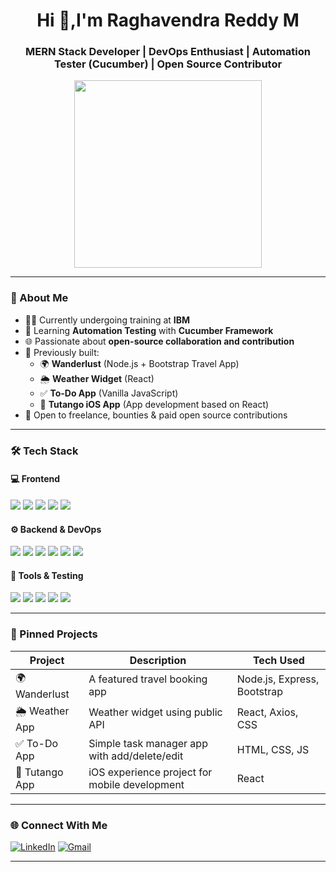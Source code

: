 <h1 align="center">Hi 👋,I'm Raghavendra Reddy M</h1>
<h3 align="center">MERN Stack Developer | DevOps Enthusiast | Automation Tester (Cucumber) | Open Source Contributor</h3>

<p align="center">
  <img src="https://cdn.dribbble.com/users/1162077/screenshots/3848914/programmer.gif" width="300" />
</p>

---

### 💼 About Me

- 👨‍💻 Currently undergoing training at **IBM**  
- 🧪 Learning **Automation Testing** with **Cucumber Framework**
- 🌐 Passionate about **open-source collaboration and contribution**
- 🚀 Previously built:
  - 🌍 **Wanderlust** (Node.js + Bootstrap Travel App)
  - 🌦️ **Weather Widget** (React)
  - ✅ **To-Do App** (Vanilla JavaScript)
  - 📱 **Tutango iOS App** (App development based on React)
- 🤝 Open to freelance, bounties & paid open source contributions

---

### 🛠️ Tech Stack

#### 💻 Frontend
<p>
  <img src="https://img.shields.io/badge/HTML5-E34F26?style=flat-square&logo=html5&logoColor=white"/>
  <img src="https://img.shields.io/badge/CSS3-1572B6?style=flat-square&logo=css3&logoColor=white"/>
  <img src="https://img.shields.io/badge/JavaScript-F7DF1E?style=flat-square&logo=javascript&logoColor=black"/>
  <img src="https://img.shields.io/badge/React-20232A?style=flat-square&logo=react&logoColor=61DAFB"/>
  <img src="https://img.shields.io/badge/Bootstrap-563D7C?style=flat-square&logo=bootstrap&logoColor=white"/>
</p>

#### ⚙️ Backend & DevOps
<p>
  <img src="https://img.shields.io/badge/Node.js-339933?style=flat-square&logo=node.js&logoColor=white"/>
  <img src="https://img.shields.io/badge/Express.js-000000?style=flat-square&logo=express&logoColor=white"/>
  <img src="https://img.shields.io/badge/MongoDB-4EA94B?style=flat-square&logo=mongodb&logoColor=white"/>
  <img src="https://img.shields.io/badge/Docker-2496ED?style=flat-square&logo=docker&logoColor=white"/>
  <img src="https://img.shields.io/badge/Jenkins-D24939?style=flat-square&logo=jenkins&logoColor=white"/>
  <img src="https://img.shields.io/badge/Kubernetes-326CE5?style=flat-square&logo=kubernetes&logoColor=white"/>
</p>

#### 🔧 Tools & Testing
<p>
  <img src="https://img.shields.io/badge/Git-F05032?style=flat-square&logo=git&logoColor=white"/>
  <img src="https://img.shields.io/badge/GitHub-181717?style=flat-square&logo=github&logoColor=white"/>
  <img src="https://img.shields.io/badge/Postman-FF6C37?style=flat-square&logo=postman&logoColor=white"/>
  <img src="https://img.shields.io/badge/Cucumber-23D96C?style=flat-square&logo=cucumber&logoColor=white"/>
  <img src="https://img.shields.io/badge/VS%20Code-007ACC?style=flat-square&logo=visual-studio-code&logoColor=white"/>
</p>

---

### 📌 Pinned Projects

| Project        | Description                                      | Tech Used                        |
|----------------|--------------------------------------------------|----------------------------------|
| 🌍 Wanderlust  | A featured travel booking app                    | Node.js, Express, Bootstrap      |
| 🌦️ Weather App | Weather widget using public API                  | React, Axios, CSS                |
| ✅ To-Do App   | Simple task manager app with add/delete/edit     | HTML, CSS, JS                    |
| 📱 Tutango App | iOS experience project for mobile development    | React                            |

---

### 🌐 Connect With Me

[![LinkedIn](https://img.shields.io/badge/-LinkedIn-blue?style=flat-square&logo=linkedin&logoColor=white)](https://www.linkedin.com/in/raghavendra-reddy-m-539220267/?originalSubdomain=in)
[![Gmail](https://img.shields.io/badge/-Gmail-red?style=flat-square&logo=gmail&logoColor=white)](mailto:raghavendrareddym134@gmail.com)

---


